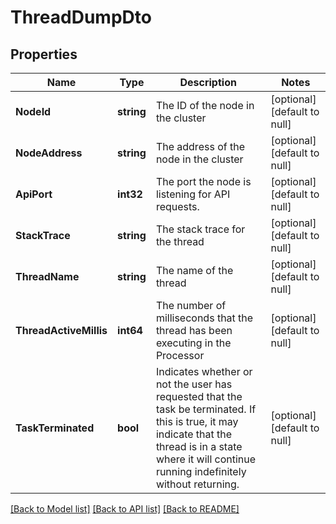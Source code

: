 # ThreadDumpDto

## Properties
Name | Type | Description | Notes
------------ | ------------- | ------------- | -------------
**NodeId** | **string** | The ID of the node in the cluster | [optional] [default to null]
**NodeAddress** | **string** | The address of the node in the cluster | [optional] [default to null]
**ApiPort** | **int32** | The port the node is listening for API requests. | [optional] [default to null]
**StackTrace** | **string** | The stack trace for the thread | [optional] [default to null]
**ThreadName** | **string** | The name of the thread | [optional] [default to null]
**ThreadActiveMillis** | **int64** | The number of milliseconds that the thread has been executing in the Processor | [optional] [default to null]
**TaskTerminated** | **bool** | Indicates whether or not the user has requested that the task be terminated. If this is true, it may indicate that the thread is in a state where it will continue running indefinitely without returning. | [optional] [default to null]

[[Back to Model list]](../README.md#documentation-for-models) [[Back to API list]](../README.md#documentation-for-api-endpoints) [[Back to README]](../README.md)

